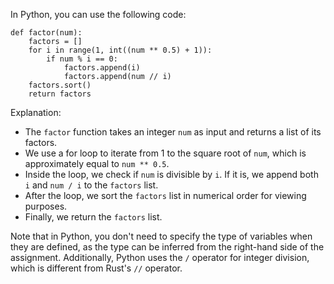 In Python, you can use the following code:
```
def factor(num):
    factors = []
    for i in range(1, int((num ** 0.5) + 1)):
        if num % i == 0:
            factors.append(i)
            factors.append(num // i)
    factors.sort()
    return factors
```
Explanation:

* The `factor` function takes an integer `num` as input and returns a list of its factors.
* We use a for loop to iterate from 1 to the square root of `num`, which is approximately equal to `num ** 0.5`.
* Inside the loop, we check if `num` is divisible by `i`. If it is, we append both `i` and `num / i` to the `factors` list.
* After the loop, we sort the `factors` list in numerical order for viewing purposes.
* Finally, we return the `factors` list.

Note that in Python, you don't need to specify the type of variables when they are defined, as the type can be inferred from the right-hand side of the assignment. Additionally, Python uses the `/` operator for integer division, which is different from Rust's `//` operator.
